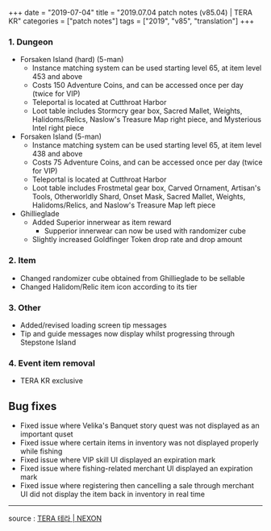 +++
date = "2019-07-04"
title = "2019.07.04 patch notes (v85.04) | TERA KR"
categories = ["patch notes"]
tags = ["2019", "v85", "translation"]
+++


### 1. Dungeon
- Forsaken Island (hard) (5-man)
  - Instance matching system can be used starting level 65, at item level 453 and above
  - Costs 150 Adventure Coins, and can be accessed once per day (twice for VIP)
  - Teleportal is located at Cutthroat Harbor
  - Loot table includes Stormcry gear box, Sacred Mallet, Weights, Halidoms/Relics, Naslow's Treasure Map right piece, and Mysterious Intel right piece
- Forsaken Island (5-man)
  - Instance matching system can be used starting level 65, at item level 438 and above
  - Costs 75 Adventure Coins, and can be accessed once per day (twice for VIP)
  - Teleportal is located at Cutthroat Harbor
  - Loot table includes Frostmetal gear box, Carved Ornament, Artisan's Tools, Otherworldly Shard, Onset Mask, Sacred Mallet, Weights, Halidoms/Relics, and Naslow's Treasure Map left piece
- Ghillieglade
  - Added Superior innerwear as item reward
    - Supperior innerwear can now be used with randomizer cube
  - Slightly increased Goldfinger Token drop rate and drop amount

### 2. Item
- Changed randomizer cube obtained from Ghillieglade to be sellable
- Changed Halidom/Relic item icon according to its tier

### 3. Other
- Added/revised loading screen tip messages
- Tip and guide messages now display whilst progressing through Stepstone Island

### 4. Event item removal
- TERA KR exclusive

## Bug fixes

- Fixed issue where Velika's Banquet story quest was not displayed as an important quset
- Fixed issue where certain items in inventory was not displayed properly while fishing
- Fixed issue where VIP skill UI displayed an expiration mark
- Fixed issue where fishing-related merchant UI displayed an expiration mark
- Fixed issue where registering then cancelling a sale through merchant UI did not display the item back in inventory in real time

----

source : [TERA 테라 | NEXON](http://tera.nexon.com/news/update/view.aspx?n4articlesn=399)
